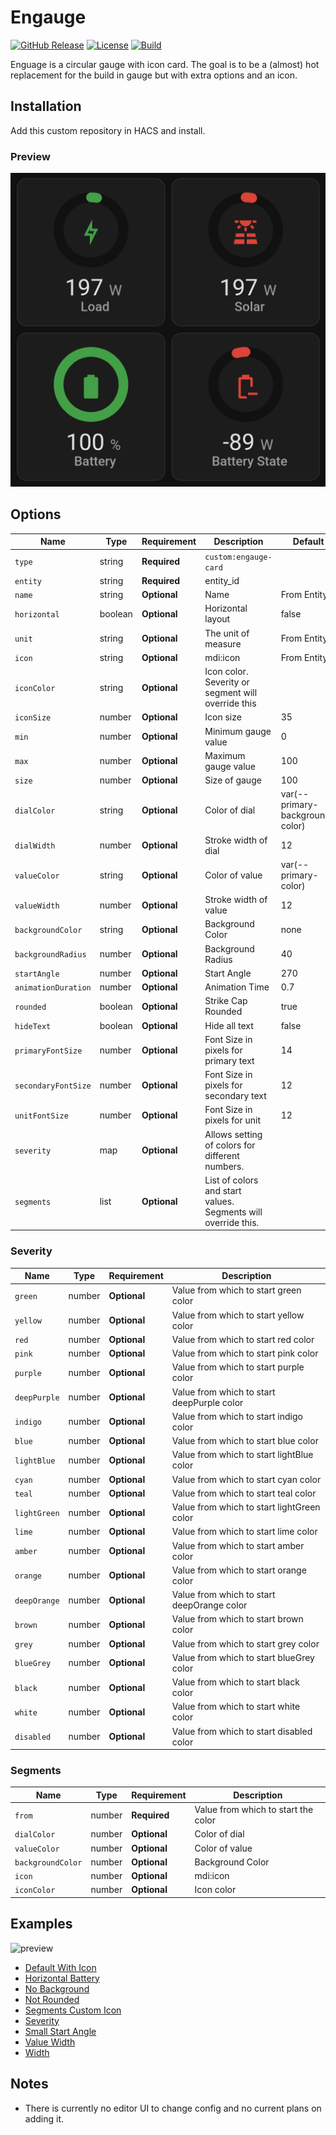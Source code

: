 # Engauge

[![GitHub Release][releases-shield]][releases]
[![License][license-shield]](LICENSE)
[![Build][build-shield]][build]

Enguage is a circular gauge with icon card. The goal is to be a (almost) hot replacement for the build in gauge but with extra options and an icon.

## Installation

Add this custom repository in HACS and install.

### Preview

![preview](images/preview.png)

## Options

| Name                | Type    | Requirement  | Description                                                   | Default                         |
| ------------------- | ------- | ------------ | ------------------------------------------------------------- | ------------------------------- |
| `type`              | string  | **Required** | `custom:engauge-card`                                         |                                 |
| `entity`            | string  | **Required** | entity_id                                                     |                                 |
| `name`              | string  | **Optional** | Name                                                          | From Entity                     |
| `horizontal`        | boolean | **Optional** | Horizontal layout                                             | false                           |
| `unit`              | string  | **Optional** | The unit of measure                                           | From Entity                     |
| `icon`              | string  | **Optional** | mdi:icon                                                      | From Entity                     |
| `iconColor`         | string  | **Optional** | Icon color. Severity or segment will override this            |                                 |
| `iconSize`          | number  | **Optional** | Icon size                                                     | 35                              |
| `min`               | number  | **Optional** | Minimum gauge value                                           | 0                               |
| `max`               | number  | **Optional** | Maximum gauge value                                           | 100                             |
| `size`              | number  | **Optional** | Size of gauge                                                 | 100                             |
| `dialColor`         | string  | **Optional** | Color of dial                                                 | var(--primary-background-color) |
| `dialWidth`         | number  | **Optional** | Stroke width of dial                                          | 12                              |
| `valueColor`        | string  | **Optional** | Color of value                                                | var(--primary-color)            |
| `valueWidth`        | number  | **Optional** | Stroke width of value                                         | 12                              |
| `backgroundColor`   | string  | **Optional** | Background Color                                              | none                            |
| `backgroundRadius`  | number  | **Optional** | Background Radius                                             | 40                              |
| `startAngle`        | number  | **Optional** | Start Angle                                                   | 270                             |
| `animationDuration` | number  | **Optional** | Animation Time                                                | 0.7                             |
| `rounded`           | boolean | **Optional** | Strike Cap Rounded                                            | true                            |
| `hideText`          | boolean | **Optional** | Hide all text                                                 | false                           |
| `primaryFontSize`   | number  | **Optional** | Font Size in pixels for primary text                          | 14                              |
| `secondaryFontSize` | number  | **Optional** | Font Size in pixels for secondary text                        | 12                              |
| `unitFontSize`      | number  | **Optional** | Font Size in pixels for unit                                  | 12                              |
| `severity`          | map     | **Optional** | Allows setting of colors for different numbers.               |                                 |
| `segments`          | list    | **Optional** | List of colors and start values. Segments will override this. |                                 |

### Severity

| Name         | Type   | Requirement  | Description                                |
| ------------ | ------ | ------------ | ------------------------------------------ |
| `green`      | number | **Optional** | Value from which to start green color      |
| `yellow`     | number | **Optional** | Value from which to start yellow color     |
| `red`        | number | **Optional** | Value from which to start red color        |
| `pink`       | number | **Optional** | Value from which to start pink color       |
| `purple`     | number | **Optional** | Value from which to start purple color     |
| `deepPurple` | number | **Optional** | Value from which to start deepPurple color |
| `indigo`     | number | **Optional** | Value from which to start indigo color     |
| `blue`       | number | **Optional** | Value from which to start blue color       |
| `lightBlue`  | number | **Optional** | Value from which to start lightBlue color  |
| `cyan`       | number | **Optional** | Value from which to start cyan color       |
| `teal`       | number | **Optional** | Value from which to start teal color       |
| `lightGreen` | number | **Optional** | Value from which to start lightGreen color |
| `lime`       | number | **Optional** | Value from which to start lime color       |
| `amber`      | number | **Optional** | Value from which to start amber color      |
| `orange`     | number | **Optional** | Value from which to start orange color     |
| `deepOrange` | number | **Optional** | Value from which to start deepOrange color |
| `brown`      | number | **Optional** | Value from which to start brown color      |
| `grey`       | number | **Optional** | Value from which to start grey color       |
| `blueGrey`   | number | **Optional** | Value from which to start blueGrey color   |
| `black`      | number | **Optional** | Value from which to start black color      |
| `white`      | number | **Optional** | Value from which to start white color      |
| `disabled`   | number | **Optional** | Value from which to start disabled color   |

### Segments

| Name              | Type   | Requirement  | Description                         |
| ----------------- | ------ | ------------ | ----------------------------------- |
| `from`            | number | **Required** | Value from which to start the color |
| `dialColor`       | number | **Optional** | Color of dial                       |
| `valueColor`      | number | **Optional** | Color of value                      |
| `backgroundColor` | number | **Optional** | Background Color                    |
| `icon`            | number | **Optional** | mdi:icon                            |
| `iconColor`       | number | **Optional** | Icon color                          |

## Examples

![preview](examples/example.gif)

- [Default With Icon](examples/DefaultWithIcon.yaml)
- [Horizontal Battery](examples/HorizontalBattery.yaml)
- [No Background](examples/NoBackground.yaml)
- [Not Rounded](examples/NotRounded.yaml)
- [Segments Custom Icon](examples/SegmentsCustomIcon.yaml)
- [Severity](examples/Severity.yaml)
- [Small Start Angle](examples/SmallStartAngle.yaml)
- [Value Width](examples/ValueWidth.yaml)
- [Width](examples/Width.yaml)

## Notes

- There is currently no editor UI to change config and no current plans on adding it.

[releases-shield]: https://img.shields.io/github/v/release/jacokok/engauge.svg?style=for-the-badge
[releases]: https://github.com/jacokok/engauge/releases
[license]: https://img.shields.io/github/license/jacokok/engauge.svg?style=for-the-badge
[license-shield]: https://img.shields.io/github/license/jacokok/engauge.svg?style=for-the-badge
[build]: https://github.com/jacokok/engauge/actions/workflows/build.yml
[build-shield]: https://img.shields.io/github/actions/workflow/status/jacokok/engauge/build.yml?branch=main&style=for-the-badge
